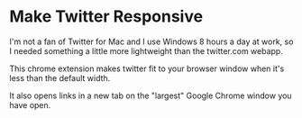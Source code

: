 # Make Twitter Responsive

I'm not a fan of Twitter for Mac and I use Windows 8 hours a day at
work, so I needed something a little more lightweight than the
twitter.com webapp.

This chrome extension makes twitter fit to your browser window when it's
less than the default width.

It also opens links in a new tab on the "largest" Google Chrome window
you have open.
